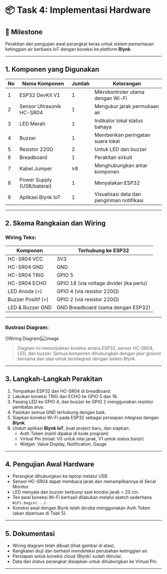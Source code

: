 # 📦 Task 4: Implementasi Hardware

## 🎯 Milestone
Perakitan dan pengujian awal perangkat keras untuk sistem pemantauan ketinggian air berbasis IoT dengan koneksi ke platform **Blynk**.

---

## 1. Komponen yang Digunakan

| No | Nama Komponen              | Jumlah | Keterangan                              |
|----|----------------------------|--------|------------------------------------------|
| 1  | ESP32 DevKit V1            | 1      | Mikrokontroler utama dengan Wi-Fi        |
| 2  | Sensor Ultrasonik HC-SR04  | 1      | Mengukur jarak permukaan air             |
| 3  | LED Merah                  | 1      | Indikator lokal status bahaya            |
| 4  | Buzzer                     | 1      | Memberikan peringatan suara lokal        |
| 5  | Resistor 220Ω              | 2      | Untuk LED dan buzzer                     |
| 6  | Breadboard                 | 1      | Perakitan sirkuit                        |
| 7  | Kabel Jumper               | ≥8     | Menghubungkan antar komponen             |
| 8  | Power Supply (USB/baterai) | 1      | Menyalakan ESP32                         |
| 9  | Aplikasi Blynk IoT         | 1      | Visualisasi data dan pengiriman notifikasi|

---

## 2. Skema Rangkaian dan Wiring

### Wiring Teks:
| Komponen           | Terhubung ke ESP32     |
|--------------------|------------------------|
| HC-SR04 VCC        | 3V3                    |
| HC-SR04 GND        | GND                    |
| HC-SR04 TRIG       | GPIO 5                 |
| HC-SR04 ECHO       | GPIO 18 (via voltage divider jika perlu) |
| LED Anoda (+)      | GPIO 4 (via resistor 220Ω) |
| Buzzer Positif (+) | GPIO 2 (via resistor 220Ω) |
| LED & Buzzer GND   | GND Breadboard (sama dengan ESP32) |

---

### Ilustrasi Diagram:
![Wiring Diagram]![image](https://github.com/user-attachments/assets/37be26c8-87f1-4492-b07a-ef495285b96a)



> Diagram ini menunjukkan koneksi antara ESP32, sensor HC-SR04, LED, dan buzzer. Semua komponen dihubungkan dengan jalur ground bersama dan siap untuk terintegrasi dengan sistem Blynk.

---

## 3. Langkah-Langkah Perakitan

1. Tempatkan ESP32 dan HC-SR04 di breadboard.
2. Lakukan koneksi TRIG dan ECHO ke GPIO 5 dan 18.
3. Pasang LED ke GPIO 4, dan buzzer ke GPIO 2 menggunakan resistor pembatas arus.
4. Pastikan semua GND terhubung dengan baik.
5. Siapkan koneksi Wi-Fi pada ESP32 sebagai persiapan integrasi dengan **Blynk**.
6. Unduh aplikasi **Blynk IoT**, buat project baru, dan siapkan:
   - Auth Token (nanti dipakai di kode program)
   - Virtual Pin (misal: V0 untuk nilai jarak, V1 untuk status banjir)
   - Widget: Value Display, Notification, Gauge

---

## 4. Pengujian Awal Hardware

- Perangkat dihubungkan ke laptop melalui USB.
- Sensor HC-SR04 dapat membaca jarak dan menampilkannya di Serial Monitor.
- LED menyala dan buzzer berbunyi saat kondisi jarak < 20 cm.
- Tes awal koneksi Wi-Fi berhasil dilakukan melalui sketch sederhana `WiFi.begin(...)`.
- Koneksi awal dengan Blynk telah dicoba menggunakan Auth Token (akan diperluas di Task 5).

---

## 5. Dokumentasi

- Wiring diagram telah dibuat (lihat gambar di atas).
- Rangkaian diuji dan berhasil mendeteksi perubahan ketinggian air.
- Persiapan untuk koneksi cloud (Blynk) sudah dimulai.
- Data dan status perangkat disiapkan untuk dihubungkan ke Virtual Pin.

---
